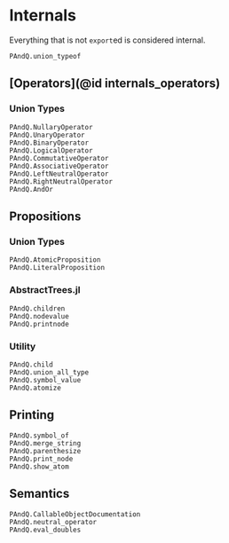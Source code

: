 
# Internals

Everything that is not `export`ed is considered internal.

```@docs
PAndQ.union_typeof
```

## [Operators](@id internals_operators)

### Union Types

```@docs
PAndQ.NullaryOperator
PAndQ.UnaryOperator
PAndQ.BinaryOperator
PAndQ.LogicalOperator
PAndQ.CommutativeOperator
PAndQ.AssociativeOperator
PAndQ.LeftNeutralOperator
PAndQ.RightNeutralOperator
PAndQ.AndOr
```

## Propositions

### Union Types

```@docs
PAndQ.AtomicProposition
PAndQ.LiteralProposition
```

### AbstractTrees.jl

```@docs
PAndQ.children
PAndQ.nodevalue
PAndQ.printnode
```

### Utility

```@docs
PAndQ.child
PAndQ.union_all_type
PAndQ.symbol_value
PAndQ.atomize
```

## Printing

```@docs
PAndQ.symbol_of
PAndQ.merge_string
PAndQ.parenthesize
PAndQ.print_node
PAndQ.show_atom
```

## Semantics

```@docs
PAndQ.CallableObjectDocumentation
PAndQ.neutral_operator
PAndQ.eval_doubles
```
